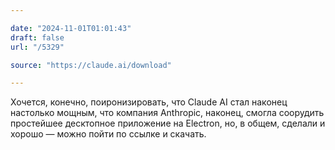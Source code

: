 ```yaml
---

date: "2024-11-01T01:01:43"
draft: false
url: "/5329"

source: "https://claude.ai/download"

---
```

Хочется, конечно, поиронизировать, что Claude AI стал наконец настолько мощным, что компания Anthropic, наконец, смогла соорудить простейшее десктопное приложение на Electron, но, в общем, сделали и хорошо — можно пойти по ссылке и скачать. 
